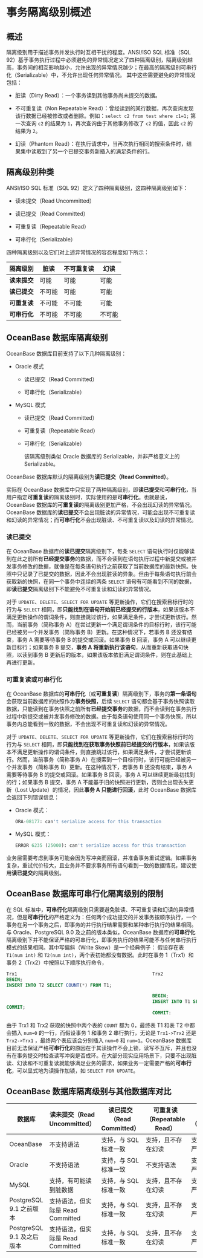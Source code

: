 # 事务隔离级别概述

## 概述

隔离级别用于描述事务并发执行时互相干扰的程度。ANSI/ISO SQL 标准（SQL 92）基于事务执行过程中必须避免的异常情况定义了四种隔离级别，隔离级别越高，事务间的相互影响越小，允许出现的异常情况越少；在最高的隔离级别可串行化（Serializable）中，不允许出现任何异常情况。
其中这些需要避免的异常情况包括：

* 脏读（Dirty Read）：一个事务读到其他事务尚未提交的数据。

* 不可重复读（Non Repeatable Read）：曾经读到的某行数据，再次查询发现该行数据已经被修改或者删除。例如：`select c2 from test where c1=1;` 第一次查询 `c2` 的结果为 `1`，再次查询由于其他事务修改了 `c2` 的值，因此 `c2` 的结果为 `2`。

* 幻读（Phantom Read）：在执行请求中，当再次执行相同的搜索条件时，结果集中读取到了另一个已提交事务新插入的满足条件的行。

## 隔离级别种类

ANSI/ISO SQL 标准（SQL 92）定义了四种隔离级别，这四种隔离级别如下：

* 读未提交（Read Uncommitted）

* 读已提交（Read Committed）

* 可重复读（Repeatable Read）

* 可串行化（Serializable）

四种隔离级别以及它们对上述异常情况的容忍程度如下所示：

|   隔离级别   | 脏读 | 不可重复读 | 幻读 |
|----------|----|-------|----|
| **读未提交** | 可能 | 可能    | 可能 |
| **读已提交** | 不可能 | 可能    | 可能 |
| **可重复读** | 不可能 | 不可能    | 可能 |
| **可串行化** | 不可能 | 不可能    | 不可能 |

## OceanBase 数据库隔离级别

OceanBase 数据库目前支持了以下几种隔离级别：

* Oracle 模式

  * 读已提交（Read Committed）

  * 可串行化（Serializable）

* MySQL 模式

  * 读已提交（Read Committed）

  * 可重复读（Repeatable Read）

  * 可串行化（Serializable）

    该隔离级别类似 Oracle 数据库的 Serializable，并非严格意义上的 Serializable。

OceanBase 数据库默认的隔离级别为**读已提交（Read Committed）**。

实际在 OceanBase 数据库中只实现了两种隔离级别，即**读已提交**和**可串行化**，当用户指定**可重复读**的隔离级别时，实际使用的是**可串行化**。也就是说，OceanBase 数据库的**可重复读**的隔离级别更加严格，不会出现幻读的异常情况。OceanBase 数据库的**读已提交**不会出现脏读的异常情况，可能会出现不可重复读和幻读的异常情况；而**可串行化**不会出现脏读、不可重复读以及幻读的异常情况。

### 读已提交

在 OceanBase 数据库的**读已提交**隔离级别下，每条 `SELECT` 语句执行时仅能够读到在此之前所有**已经提交事务**的数据，而不会读到在语句执行过程中新提交或被并发事务修改的数据，就像是在每条语句执行之前获取了当前数据库的最新快照。快照中只记录了已提交的数据，因此不会出现脏读的异象。但由于每条语句执行前会获取新的快照，在同一个事务中连续的两条 `SELECT` 语句有可能看到不同的数据，即**读已提交**隔离级别下不能避免不可重复读和幻读的异常情况。

对于 `UPDATE`、`DELETE`、`SELECT FOR UPDATE` 等更新操作，它们在搜索目标行时的行为与 `SELECT` 相同，即**只能找到在语句开始前已经提交的行版本**，如果该版本不满足更新操作的谓词条件，则直接跳过该行，如果满足条件，才尝试更新该行。然而，当前事务（简称事务 A）在尝试更新一个满足谓词条件的目标行时，该行可能已经被另一个并发事务（简称事务 B）更新。在这种情况下，若事务 B 还没有结束，事务 A 需要等待事务 B 的提交或回滚。如果事务 B 回滚，事务 A 可以继续更新目标行；如果事务 B 提交，**事务 A 将重新执行该语句**，从而重新获取语句快照，以读到事务 B 更新后的版本，如果该版本依旧满足谓词条件，则在此基础上再进行更新。

### 可重复读或可串行化

在 OceanBase 数据库的**可串行化**（或**可重复读**）隔离级别下，事务的**第一条语句**会获取当前数据库的快照作为**事务快照**，后续 `SELECT` 语句都会基于事务快照读取数据，只能读到在事务快照之前所有**已经提交事务**的数据，而不会读到在事务执行过程中新提交或被并发事务修改的数据。由于每条语句使用同一个事务快照，所以事务内总能看到一致的数据，不会出现不可重复读和幻读的异常情况。

对于 `UPDATE`、`DELETE`、`SELECT FOR UPDATE` 等更新操作，它们在搜索目标行时的行为与 `SELECT` 相同，即**只能找到在获取事务快照前已经提交的行版本**，如果该版本不满足更新操作的谓词条件，则直接跳过该行，如果满足条件，才尝试更新该行。然而，当前事务（简称事务 A）在搜索到一个目标行时，该行可能已经被另一个并发事务（简称事务 B）更新。在这种情况下，若事务 B 还没有结束，事务 A 需要等待事务 B 的提交或回滚。如果事务 B 回滚，事务 A 可以继续更新最初找到的行；如果事务 B 提交，事务 A 不能基于旧的快照进行更新，否则会出现丢失更新（Lost Update）的情况，因此**事务 A 只能进行回滚**，此时 OceanBase 数据库会返回下列错误信息：

* Oracle 模式：

  ```sql
  ORA-08177: can't serialize access for this transaction
  ```

* MySQL 模式：

  ```sql
  ERROR 6235 (25000): can't serialize access for this transaction
  ```

业务层需要考虑到事务可能会因为写冲突而回滚，并准备事务重试逻辑。如果事务复杂，重试代价较大，且业务并不要求事务所有语句看到一致的数据情况，建议使用**读已提交**的隔离级别。

## OceanBase 数据库可串行化隔离级别的限制

在 SQL 标准中，**可串行化**隔离级别只需要避免脏读、不可重复读和幻读的异常情况，但是**可串行化**的严格定义为：任何两个成功提交的并发事务按顺序执行，一个事务在另一个事务之后，即事务的并行执行结果需要和某种串行执行的结果相同。与 Oracle、PostgreSQL 9.0 及之前的版本类似，OceanBase 数据库的**可串行化**隔离级别下并不能保证严格的可串行化，即事务执行的结果可能不与任何串行执行模式的结果相同。其中写偏斜（Write Skew）是一个经典例子：
假设存在表 `T1(num int)` 和 `T2(num int)`，两个表初始都没有数据。此时在事务 1（Trx1）和事务 2（Trx2）中按照以下顺序执行命令，

```sql
Trx1                                                  Trx2
BEGIN;
INSERT INTO T2 SELECT COUNT(*) FROM T1;

                                                      BEGIN;
                                                      INSERT INTO T1 SELECT COUNT(*) FROM T2;
COMMIT;
                                                      COMMIT:
```

由于 Trx1 和 Trx2 获取的快照中两个表的 `COUNT` 都为 0，最终表 T1 和表 T2 中都会插入 `num=0` 的一行，而假设事务 1 和事务 2 串行执行，无论是 `Trx1->Trx2` 还是 `Trx2->Trx1` ，最终两个表应该会分别插入 `num=0` 和 `num=1`。OceanBase 数据库目前无法保证严格**可串行化**的原因在于其读操作不会上锁，读写不互斥，并且也没有在事务提交时检查读写冲突是否成环。在大部分现实应用场景下，只要不出现脏读、幻读和不可重复读就能够满足业务的需求，如果业务一定需要严格的**可串行化**，可以显式地为读操作加锁，如 `SELECT FOR UPDATE`。

## OceanBase 数据库隔离级别与其他数据库对比

| 数据库 | 读未提交（Read Uncommitted） | 读已提交（Read Committed） | 可重复读（Repeatable Read） | 可串行化（Serializable） |
| --- | --- | --- | --- | --- |
| OceanBase | 不支持语法 | 支持，与 SQL 标准一致 | 支持，且不存在幻读 | 支持，但不保证严格可串行化 |
| Oracle | 不支持语法 | 支持，与 SQL 标准一致 | 不支持语法 | 支持，但不保证严格可串行化 |
| MySQL | 支持，有可能读到脏数据 | 支持，与 SQL 标准一致 | 支持，且不存在幻读 | 支持，可以保证严格可串行化 |
| PostgreSQL 9.1 之前版本 | 支持语法，但实际是 Read Committed | 支持，与 SQL 标准一致 | 支持，且不存在幻读 | 支持，但不保证严格可串行化 |
| PostgreSQL 9.1 及之后版本 | 支持语法，但实际是 Read Committed | 支持，与 SQL 标准一致 | 支持，且不存在幻读 | 支持，可以保证严格可串行化 |
